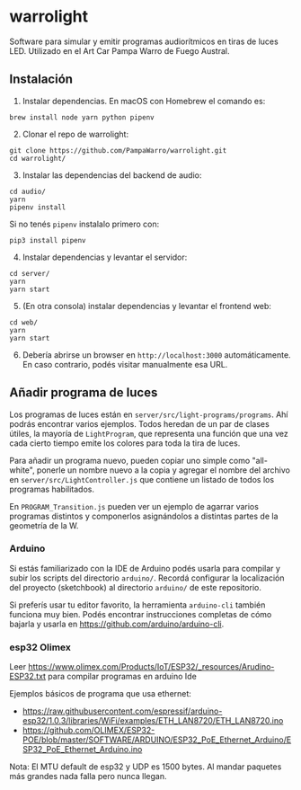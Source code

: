 warrolight
==========

Software para simular y emitir programas audiorítmicos en tiras de luces LED. Utilizado en el Art Car Pampa Warro de Fuego Austral.

## Instalación

1. Instalar dependencias. En macOS con Homebrew el comando es:

```
brew install node yarn python pipenv
```

2. Clonar el repo de warrolight: 

```
git clone https://github.com/PampaWarro/warrolight.git
cd warrolight/
```

3. Instalar las dependencias del backend de audio:

```
cd audio/
yarn
pipenv install
```

Si no tenés `pipenv` instalalo primero con:

```
pip3 install pipenv
```

4. Instalar dependencias y levantar el servidor:

```
cd server/
yarn
yarn start
```

5. (En otra consola) instalar dependencias y levantar el frontend web:

```
cd web/
yarn
yarn start
```

6. Debería abrirse un browser en `http://localhost:3000` automáticamente. En caso contrario, podés visitar manualmente esa URL.


## Añadir programa de luces

Los programas de luces están en `server/src/light-programs/programs`. Ahí podrás encontrar varios ejemplos. Todos heredan de un par de clases útiles, la mayoría de `LightProgram`, que representa una función que una vez cada cierto tiempo emite los colores para toda la tira de luces.

Para añadir un programa nuevo, pueden copiar uno simple como "all-white", ponerle un nombre nuevo a la copia y agregar el nombre del archivo en `server/src/LightController.js` que contiene un listado de todos los programas habilitados.

En `PROGRAM_Transition.js` pueden ver un ejemplo de agarrar varios programas distintos y componerlos asignándolos a distintas partes de la geometría de la W.

### Arduino

Si estás familiarizado con la IDE de Arduino podés usarla para compilar y subir los scripts del directorio `arduino/`. Recordá configurar la localización del proyecto (sketchbook) al directorio `arduino/` de este repositorio.

Si preferís usar tu editor favorito, la herramienta `arduino-cli` también funciona muy bien. Podés encontrar instrucciones completas de cómo bajarla y usarla en https://github.com/arduino/arduino-cli.

### esp32 Olimex

Leer https://www.olimex.com/Products/IoT/ESP32/_resources/Arudino-ESP32.txt para compilar programas en arduino Ide

Ejemplos básicos de programa que usa ethernet: 
- https://raw.githubusercontent.com/espressif/arduino-esp32/1.0.3/libraries/WiFi/examples/ETH_LAN8720/ETH_LAN8720.ino
- https://github.com/OLIMEX/ESP32-POE/blob/master/SOFTWARE/ARDUINO/ESP32_PoE_Ethernet_Arduino/ESP32_PoE_Ethernet_Arduino.ino

Nota: El MTU default de esp32 y UDP es 1500 bytes. Al mandar paquetes más grandes nada falla pero nunca llegan.  
